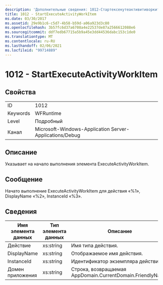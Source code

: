 ```yaml
---
description: 'Дополнительные сведения: 1012-Стартексекутеактивитиворкитем'
title: 1012 - StartExecuteActivityWorkItem
ms.date: 03/30/2017
ms.assetid: 29e9b1c6-c5d7-4b58-b59d-a06a923d3c80
ms.openlocfilehash: 3b57fc6d37a6708a4e22537de87a2566612088e6
ms.sourcegitcommit: ddf7edb67715a5b9a45e3dd44536dabc153c1de0
ms.translationtype: MT
ms.contentlocale: ru-RU
ms.lasthandoff: 02/06/2021
ms.locfileid: "99714889"
---
```

# <a name="1012---startexecuteactivityworkitem"></a>1012 - StartExecuteActivityWorkItem

## <a name="properties"></a>Свойства  
  
|||  
|-|-|  
|ID|1012|  
|Keywords|WFRuntime|  
|Level|Подробный|  
|Канал|Microsoft-Windows-Application Server-Applications/Debug|  
  
## <a name="description"></a>Описание  

 Указывает на начало выполнения элемента ExecuteActivityWorkItem.  
  
## <a name="message"></a>Сообщение  

 Начато выполнение ExecuteActivityWorkItem для действия «%1», DisplayName «%2», InstanceId «%3».  
  
## <a name="details"></a>Сведения  
  
|Имя элемента данных|Тип элемента данных|Описание|  
|--------------------|--------------------|-----------------|  
|Действие|xs:string|Имя типа действия.|  
|DisplayName|xs:string|Отображаемое имя действия.|  
|InstanceId|xs:string|Идентификатор экземпляра действия.|  
|Домен приложения|xs:string|Строка, возвращаемая AppDomain.CurrentDomain.FriendlyName.|
